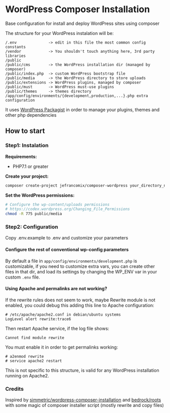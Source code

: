 # WordPress Composer Installation

Base configuration for install and deploy WordPress sites using composer

The structure for your WordPress instalation will be:

    /.env              -> edit in this file the most common config constants
    /vendor            -> You shouldn't touch anything here, 3rd party libraries
    /public
    /public/cms        -> the WordPress installation dir (managed by composer)
    /public/index.php  -> custom WordPress bootstrap file
    /public/media      -> the WordPress directory to store uploads
    /public/extensions -> WordPress plugins, managed by composer
    /public/must       -> WordPress must-use plugins
    /public/themes     -> themes directory
    /app/config/environments/{development,production,...}.php extra configuration

It uses [WordPress Packagist](https://wpackagist.org/) in order to manage your plugins, themes and other php dependencies

## How to start

### Step1: Instalation

**Requirements:**
* PHP7.1 or greater

**Create your project:**

```bash
composer create-project jefrancomix/composer-wordpress your_directory_name "dev-master"
```

**Set the WordPress permissions:**
```bash
# Configure the wp-content/uploads permissions
# https://codex.wordpress.org/Changing_File_Permissions
chmod -R 775 public/media
```
 
### Step2: Configuration
 
Copy .env.example to .env and customize your parameters

#### Configure the rest of conventional wp-config parameters

By default a file in ``app/config/environments/development.php`` is customizable,
  if you need to customize extra vars, you can create other files in that dir,
  and load its settings by changing the WP_ENV var in your custom ``.env`` file.

#### Using Apache and permalinks are not working?

If the rewrite rules does not seem to work, maybe
Rewrite module is not enabled, you could debug this
adding this line to Apache configuration:

    # /etc/apache/apache2.conf in debian/ubuntu systems
    LogLevel alert rewrite:trace6
   
Then restart Apache service, if the log file shows:

    Cannot find module rewrite
    
You must enable it in order to get permalinks working:

    # a2enmod rewrite
    # service apache2 restart

This is not specific to this structure, is valid for
any WordPress installation running on Apache2.

### Credits

Inspired by [simmetric/wordpress-composer-installation](https://github.com/simettric/wordpress-composer-installation)
and [bedrock/roots](https://github.com/roots/bedrock) with some magic of composer installer script (mostly rewrite and copy files)
